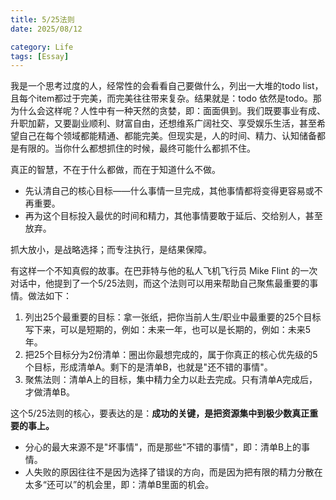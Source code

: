 ```yaml
---
title: 5/25法则
date: 2025/08/12

category: Life
tags: [Essay]
---
```


我是一个思考过度的人，经常性的会看看自己要做什么，列出一大堆的todo list，且每个item都过于完美，而完美往往带来复杂。结果就是：todo 依然是todo。那为什么会这样呢？人性中有一种天然的贪婪，即：面面俱到。我们既要事业有成、升职加薪，又要副业顺利、财富自由，还想维系广阔社交、享受娱乐生活，甚至希望自己在每个领域都能精通、都能完美。但现实是，人的时间、精力、认知储备都是有限的。当你什么都想抓住的时候，最终可能什么都抓不住。

<!--more-->

真正的智慧，不在于什么都做，而在于知道什么不做。

- 先认清自己的核心目标——什么事情一旦完成，其他事情都将变得更容易或不再重要。
- 再为这个目标投入最优的时间和精力，其他事情要敢于延后、交给别人，甚至放弃。

抓大放小，是战略选择；而专注执行，是结果保障。

有这样一个不知真假的故事。在巴菲特与他的私人飞机飞行员 Mike Flint 的一次对话中，他提到了一个5/25法则，而这个法则可以用来帮助自己聚焦最重要的事情。做法如下：
1. 列出25个最重要的目标：拿一张纸，把你当前人生/职业中最重要的25个目标写下来，可以是短期的，例如：未来一年，也可以是长期的，例如：未来5年。
2. 把25个目标分为2份清单：圈出你最想完成的，属于你真正的核心优先级的5个目标，形成清单A。剩下的是清单B，也就是"还不错的事情"。
3. 聚焦法则：清单A上的目标，集中精力全力以赴去完成。只有清单A完成后，才做清单B。

这个5/25法则的核心，要表达的是：**成功的关键，是把资源集中到极少数真正重要的事上。**

- 分心的最大来源不是"坏事情"，而是那些"不错的事情"，即：清单B上的事情。
- 人失败的原因往往不是因为选择了错误的方向，而是因为把有限的精力分散在太多“还可以”的机会里，即：清单B里面的机会。

